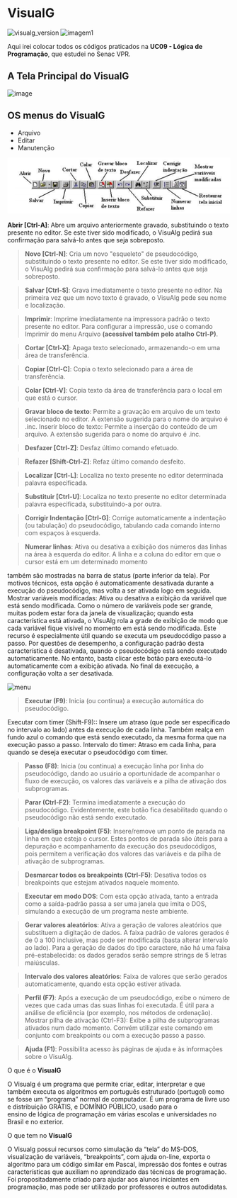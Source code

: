 # VisualG
![visualg_version](https://img.shields.io/badge/visualg-3.0-red.svg) ![imagem1](https://img.shields.io/badge/M%C3%A1rcia-Programa%C3%A7%C3%A3o-yellow.svg)

Aqui irei colocar todos os códigos praticados na **UC09 - Lógica de Programação**, que estudei no Senac VPR.

## A Tela Principal do VisualG
![image](https://user-images.githubusercontent.com/6373438/60443652-12202c00-9bf2-11e9-947c-614f8ac883f0.png)

 ## OS menus do VisualG

 - Arquivo
 - Editar
 - Manutenção

![menu](https://raw.githubusercontent.com/Marciamuli/VisualG/master/60469491-3bad7780-9c33-11e9-9d76-1712cdb7ccd8.png)

**Abrir [Ctrl-A]**: Abre um arquivo anteriormente gravado, substituindo o texto presente no editor. Se este tiver sido modificado, o VisuAlg pedirá sua confirmação para salvá-lo
antes que seja sobreposto.

> **Novo [Ctrl-N]**: Cria um novo "esqueleto" de pseudocódigo, substituindo o texto presente no editor. Se este tiver sido modificado, o VisuAlg pedirá sua confirmação para salvá-lo
antes que seja sobreposto.

> **Salvar [Ctrl-S]**: Grava imediatamente o texto presente no editor. Na primeira vez que um novo texto é gravado, o VisuAlg pede seu nome e localização.

> **Imprimir**: Imprime imediatamente na impressora padrão o texto presente no editor. Para configurar a impressão, use o comando Imprimir do menu Arquivo **(acessível
também pelo atalho Ctrl-P)**.

> **Cortar [Ctrl-X]**: Apaga texto selecionado, armazenando-o em uma área de transferência.

> **Copiar [Ctrl-C]**: Copia o texto selecionado para a área de transferência.

> **Colar [Ctrl-V]**: Copia texto da área de transferência para o local em que está o cursor.

> **Gravar bloco de texto**: Permite a gravação em arquivo de um texto selecionado no editor. A extensão sugerida para o nome do arquivo é .inc.
Inserir bloco de texto: Permite a inserção do conteúdo de um arquivo. A extensão sugerida para o nome do arquivo é .inc.

> **Desfazer [Ctrl-Z]**: Desfaz último comando efetuado.

> **Refazer [Shift-Ctrl-Z]**: Refaz último comando desfeito.

> **Localizar [Ctrl-L]**: Localiza no texto presente no editor determinada palavra especificada.

> **Substituir [Ctrl-U]**: Localiza no texto presente no editor determinada palavra especificada, substituindo-a por outra.

> **Corrigir Indentação [Ctrl-G]**: Corrige automaticamente a indentação (ou tabulação) do pseudocódigo, tabulando cada comando interno com espaços à esquerda.

> **Numerar linhas**: Ativa ou desativa a exibição dos números das linhas na área à esquerda do editor. A linha e a coluna do editor em que o cursor está em um determinado momento

também são mostradas na barra de status (parte inferior da tela). Por motivos técnicos, esta opção é automaticamente desativada durante a execução do pseudocódigo, mas volta
a ser ativada logo em seguida. Mostrar variáveis modificadas: Ativa ou desativa a exibição da variável que está sendo modificada. Como o número de variáveis pode ser grande, muitas podem estar fora da
janela de visualização; quando esta característica está ativada, o VisuAlg rola a grade de exibição de modo que cada variável fique visível no momento em está sendo modificada.
Este recurso é especialmente útil quando se executa um pseudocódigo passo a passo. Por questões de desempenho, a configuração padrão desta característica é desativada,
quando o pseudocódigo está sendo executado automaticamente. No entanto, basta clicar este botão para executá-lo automaticamente com a exibição ativada. No final da
execução, a configuração volta a ser desativada.


![menu](http://docs.autocom3.com.br/wp-content/uploads/2019/05/8-3.png)


> **Executar (F9)**: Inicia (ou continua) a execução automática do pseudocódigo.

Executar com timer (Shift-F9):: Insere um atraso (que pode ser especificado no intervalo ao lado) antes da execução
de cada linha. Também realça em fundo azul o comando que está sendo executado, da mesma forma que na
execução passo a passo.
Intervalo do timer: Atraso em cada linha, para quando se deseja executar o pseudocódigo com timer.

> **Passo (F8)**: Inicia (ou continua) a execução linha por linha do pseudocódigo, dando ao usuário a oportunidade de
acompanhar o fluxo de execução, os valores das variáveis e a pilha de ativação dos subprogramas.

> **Parar (Ctrl-F2)**: Termina imediatamente a execução do pseudocódigo. Evidentemente, este botão fica desabilitado
quando o pseudocódigo não está sendo executado.

> **Liga/desliga breakpoint (F5)**: Insere/remove um ponto de parada na linha em que esteja o cursor. Estes pontos de
parada são úteis para a depuração e acompanhamento da execução dos pseudocódigos, pois permitem a verificação
dos valores das variáveis e da pilha de ativação de subprogramas.

> **Desmarcar todos os breakpoints (Ctrl-F5)**: Desativa todos os breakpoints que estejam ativados naquele momento.

> **Executar em modo DOS**: Com esta opção ativada, tanto a entrada como a saída-padrão passa a ser uma janela que
imita o DOS, simulando a execução de um programa neste ambiente.

> **Gerar valores aleatórios**: Ativa a geração de valores aleatórios que substituem a digitação de dados. A faixa padrão
de valores gerados é de 0 a 100 inclusive, mas pode ser modificada (basta alterar intervalo ao lado). Para a geração de
dados do tipo caractere, não há uma faixa pré-estabelecida: os dados gerados serão sempre strings de 5 letras
maiúsculas.

> **Intervalo dos valores aleatórios**: Faixa de valores que serão gerados automaticamente, quando esta opção estiver
ativada.

> **Perfil (F7)**: Após a execução de um pseudocódigo, exibe o número de vezes que cada umas das suas linhas foi
executada. É útil para a análise de eficiência (por exemplo, nos métodos de ordenação).
Mostrar pilha de ativação (Ctrl-F3): Exibe a pilha de subprogramas ativados num dado momento. Convém utilizar
este comando em conjunto com breakpoints ou com a execução passo a passo.

> **Ajuda (F1)**: Possibilita acesso às páginas de ajuda e às informações sobre o VisuAlg.






O que é o **VisualG**

O Visualg é um programa que permite criar, editar, interpretar e que também executa os algoritmos 
em português estruturado (portugol) como se fosse um “programa” normal de computador.
É um programa de livre uso e distribuição GRÁTIS, e DOMÍNIO PÚBLICO, usado para o  
ensino de lógica de programação em várias escolas e universidades no Brasil e no exterior.

O que tem no **VisualG**

O Visualg possui recursos como simulação da “tela” do MS-DOS, visualização de variáveis, “breakpoints”, com 
ajuda on-line, exporta o algoritmo para um código similar em Pascal, impressão dos fontes e outras características 
que auxiliam no aprendizado das técnicas de programação.
Foi propositadamente criado para ajudar aos alunos iniciantes em programação, mas 
pode ser utilizado por professores e outros autodidatas.

